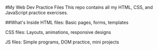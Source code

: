 #My Web Dev Practice Files
This repo contains all my HTML, CSS, and JavaScript practice exercises.

##What's Inside
HTML files: Basic pages, forms, templates

CSS files: Layouts, animations, responsive designs

JS files: Simple programs, DOM practice, mini projects

